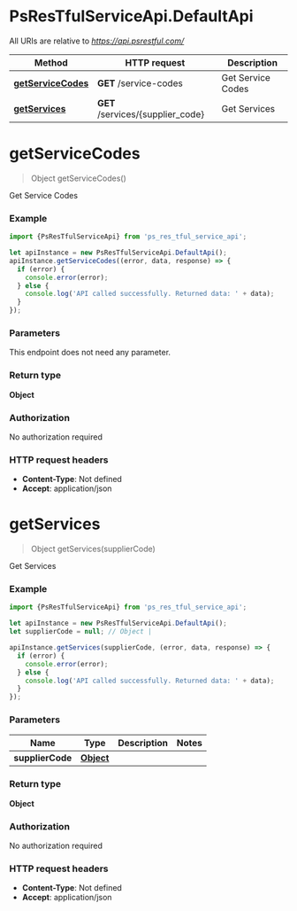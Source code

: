 # PsResTfulServiceApi.DefaultApi

All URIs are relative to *https://api.psrestful.com/*

Method | HTTP request | Description
------------- | ------------- | -------------
[**getServiceCodes**](DefaultApi.md#getServiceCodes) | **GET** /service-codes | Get Service Codes
[**getServices**](DefaultApi.md#getServices) | **GET** /services/{supplier_code} | Get Services

<a name="getServiceCodes"></a>
# **getServiceCodes**
> Object getServiceCodes()

Get Service Codes

### Example
```javascript
import {PsResTfulServiceApi} from 'ps_res_tful_service_api';

let apiInstance = new PsResTfulServiceApi.DefaultApi();
apiInstance.getServiceCodes((error, data, response) => {
  if (error) {
    console.error(error);
  } else {
    console.log('API called successfully. Returned data: ' + data);
  }
});
```

### Parameters
This endpoint does not need any parameter.

### Return type

**Object**

### Authorization

No authorization required

### HTTP request headers

 - **Content-Type**: Not defined
 - **Accept**: application/json

<a name="getServices"></a>
# **getServices**
> Object getServices(supplierCode)

Get Services

### Example
```javascript
import {PsResTfulServiceApi} from 'ps_res_tful_service_api';

let apiInstance = new PsResTfulServiceApi.DefaultApi();
let supplierCode = null; // Object | 

apiInstance.getServices(supplierCode, (error, data, response) => {
  if (error) {
    console.error(error);
  } else {
    console.log('API called successfully. Returned data: ' + data);
  }
});
```

### Parameters

Name | Type | Description  | Notes
------------- | ------------- | ------------- | -------------
 **supplierCode** | [**Object**](.md)|  | 

### Return type

**Object**

### Authorization

No authorization required

### HTTP request headers

 - **Content-Type**: Not defined
 - **Accept**: application/json

